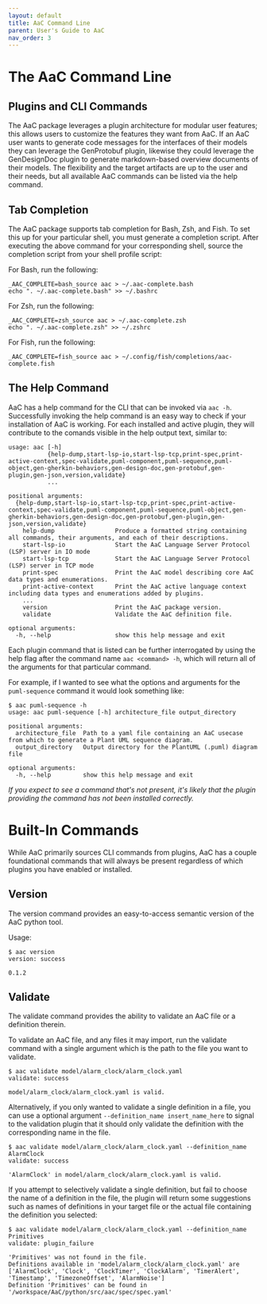```yaml
---
layout: default
title: AaC Command Line
parent: User's Guide to AaC
nav_order: 3
---
```


# The AaC Command Line

## Plugins and CLI Commands
The AaC package leverages a plugin architecture for modular user features; this allows users to customize the features they want from AaC. If an AaC user wants to generate code messages for the interfaces of their models they can leverage the GenProtobuf plugin, likewise they could leverage the GenDesignDoc plugin to generate markdown-based overview documents of their models. The flexibility and the target artifacts are up to the user and their needs, but all available AaC commands can be listed via the help command.

## Tab Completion

The AaC package supports tab completion for Bash, Zsh, and Fish. To set this up
for your particular shell, you must generate a completion script. After
executing the above command for your corresponding shell, source the completion
script from your shell profile script:

For Bash, run the following:

```shell
_AAC_COMPLETE=bash_source aac > ~/.aac-complete.bash
echo ". ~/.aac-complete.bash" >> ~/.bashrc
```

For Zsh, run the following:

```shell
_AAC_COMPLETE=zsh_source aac > ~/.aac-complete.zsh
echo ". ~/.aac-complete.zsh" >> ~/.zshrc
```

For Fish, run the following:

```shell
_AAC_COMPLETE=fish_source aac > ~/.config/fish/completions/aac-complete.fish
```

## The Help Command
AaC has a help command for the CLI that can be invoked via `aac -h`. Successfully invoking the help command is an easy way to check if your installation of AaC is working. For each installed and active plugin, they will contribute to the comands visible in the help output text, similar to:
```
usage: aac [-h]
           {help-dump,start-lsp-io,start-lsp-tcp,print-spec,print-active-context,spec-validate,puml-component,puml-sequence,puml-object,gen-gherkin-behaviors,gen-design-doc,gen-protobuf,gen-plugin,gen-json,version,validate}
           ...

positional arguments:
  {help-dump,start-lsp-io,start-lsp-tcp,print-spec,print-active-context,spec-validate,puml-component,puml-sequence,puml-object,gen-gherkin-behaviors,gen-design-doc,gen-protobuf,gen-plugin,gen-json,version,validate}
    help-dump                 Produce a formatted string containing all commands, their arguments, and each of their descriptions.
    start-lsp-io              Start the AaC Language Server Protocol (LSP) server in IO mode
    start-lsp-tcp             Start the AaC Language Server Protocol (LSP) server in TCP mode
    print-spec                Print the AaC model describing core AaC data types and enumerations.
    print-active-context      Print the AaC active language context including data types and enumerations added by plugins.
    ...
    version                   Print the AaC package version.
    validate                  Validate the AaC definition file.

optional arguments:
  -h, --help                  show this help message and exit
```

 Each plugin command that is listed can be further interrogated by using the help flag after the command name `aac <command> -h`, which will return all of the arguments for that particular command.

For example, if I wanted to see what the options and arguments for the `puml-sequence` command it would look something like:
```
$ aac puml-sequence -h
usage: aac puml-sequence [-h] architecture_file output_directory

positional arguments:
  architecture_file  Path to a yaml file containing an AaC usecase from which to generate a Plant UML sequence diagram.
  output_directory   Output directory for the PlantUML (.puml) diagram file

optional arguments:
  -h, --help         show this help message and exit
```

*If you expect to see a command that's not present, it's likely that the plugin providing the command has not been installed correctly.*

# Built-In Commands
While AaC primarily sources CLI commands from plugins, AaC has a couple foundational commands that will always be present regardless of which plugins you have enabled or installed.

## Version
The version command provides an easy-to-access semantic version of the AaC python tool.

Usage:
```
$ aac version
version: success

0.1.2
```

## Validate
The validate command provides the ability to validate an AaC file or a definition therein.

To validate an AaC file, and any files it may import, run the validate command with a single argument which is the path to the file you want to validate.
```
$ aac validate model/alarm_clock/alarm_clock.yaml
validate: success

model/alarm_clock/alarm_clock.yaml is valid.
```

Alternatively, if you only wanted to validate a single definition in a file, you can use a optional argument `--definition_name insert_name_here` to signal to the validation plugin that it should only validate the definition with the corresponding name in the file.
```
$ aac validate model/alarm_clock/alarm_clock.yaml --definition_name AlarmClock
validate: success

'AlarmClock' in model/alarm_clock/alarm_clock.yaml is valid.
```

If you attempt to selectively validate a single definition, but fail to choose the name of a definition in the file, the plugin will return some suggestions such as names of definitions in your target file or the actual file containing the definition you selected:
```
$ aac validate model/alarm_clock/alarm_clock.yaml --definition_name Primitives
validate: plugin_failure

'Primitives' was not found in the file.
Definitions available in 'model/alarm_clock/alarm_clock.yaml' are ['AlarmClock', 'Clock', 'ClockTimer', 'ClockAlarm', 'TimerAlert', 'Timestamp', 'TimezoneOffset', 'AlarmNoise']
Definition 'Primitives' can be found in '/workspace/AaC/python/src/aac/spec/spec.yaml'
```
